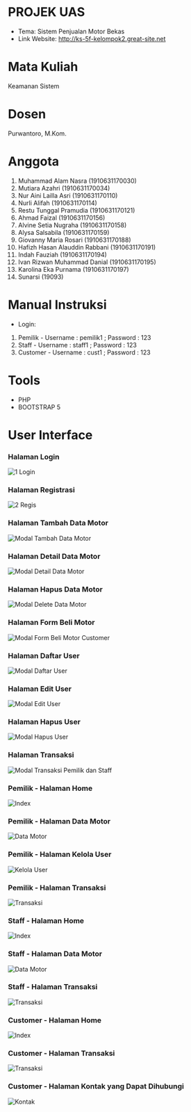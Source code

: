 # PROJEK UAS
* Tema: Sistem Penjualan Motor Bekas
* Link Website: http://ks-5f-kelompok2.great-site.net

# Mata Kuliah
Keamanan Sistem

# Dosen
Purwantoro, M.Kom.

# Anggota 
  1.	Muhammad Alam Nasra (1910631170030)
  2.	Mutiara Azahri (1910631170034)
  3.	Nur Aini Lailla Asri (1910631170110)
  4.	Nurli Alifah (1910631170114)
  5.	Restu Tunggal Pramudia (1910631170121)
  6.	Ahmad Faizal (1910631170156)
  7.	Alvine Setia Nugraha (1910631170158)
  8.	Alysa Salsabila (1910631170159)
  9. Giovanny Maria Rosari (1910631170188)
  10.	Hafizh Hasan Alauddin Rabbani (1910631170191)
  11.	Indah Fauziah (1910631170194)
  12.	Ivan Rizwan Muhammad Danial (1910631170195)
  13.	Karolina Eka Purnama (1910631170197)
  14.	Sunarsi (19093)

# Manual Instruksi
* Login:
1. Pemilik - Username : pemilik1 ; Password : 123
2. Staff - Username : staff1 ; Password : 123
3. Customer - Username : cust1 ; Password : 123

# Tools
* PHP
* BOOTSTRAP 5

# User Interface
### Halaman Login
![1  Login](https://user-images.githubusercontent.com/83807811/149646882-2211a4c5-7cdf-4cdc-9fa7-4ab81463f7e4.jpeg)

### Halaman Registrasi
![2  Regis](https://user-images.githubusercontent.com/83807811/149646890-b3874a73-3614-4e1e-b919-5d9aa52b40d2.jpeg)

### Halaman Tambah Data Motor
![Modal Tambah Data Motor](https://user-images.githubusercontent.com/83807811/149647047-96844790-59fe-4b92-b70a-77c36702e7bf.jpeg)

### Halaman Detail Data Motor
![Modal Detail Data Motor](https://user-images.githubusercontent.com/83807811/149647022-eff8d570-23b3-4084-beac-a1156901310d.jpeg)

### Halaman Hapus Data Motor
![Modal Delete Data Motor](https://user-images.githubusercontent.com/83807811/149647015-e9ba9bbd-4143-40da-88a5-de8ea3116c9a.jpeg)

### Halaman Form Beli Motor
![Modal Form Beli Motor Customer](https://user-images.githubusercontent.com/83807811/149647032-104daa93-579d-43df-8fd9-484ccac3c620.jpeg)

### Halaman Daftar User
![Modal Daftar User](https://user-images.githubusercontent.com/83807811/149647010-93b17dd9-44ba-4a91-b259-14c51ee1c860.jpeg)

### Halaman Edit User
![Modal Edit User](https://user-images.githubusercontent.com/83807811/149647027-fb3a194c-a769-498f-9507-da7e18653770.jpeg)

### Halaman Hapus User
![Modal Hapus User](https://user-images.githubusercontent.com/83807811/149647036-5286b188-d084-455d-831c-837fc85d6558.jpeg)

### Halaman Transaksi
![Modal Transaksi Pemilik dan Staff](https://user-images.githubusercontent.com/83807811/149647054-29ef3d14-f2d3-4f07-8cb3-836677f33243.jpeg)

### Pemilik - Halaman Home
![Index](https://user-images.githubusercontent.com/83807811/149646900-df0c7c28-2993-4bd2-983f-94b72d87cbdf.jpeg)

### Pemilik - Halaman Data Motor
![Data Motor](https://user-images.githubusercontent.com/83807811/149646916-548d738d-8dd8-49f0-a366-0d6757a0919c.jpeg)

### Pemilik - Halaman Kelola User
![Kelola User](https://user-images.githubusercontent.com/83807811/149646922-dc204b40-6268-4deb-971e-99c5e26c135b.jpeg)

### Pemilik - Halaman Transaksi
![Transaksi](https://user-images.githubusercontent.com/83807811/149646932-21295f3b-d1e0-4405-8fcf-beb26539f03a.jpeg)

### Staff - Halaman Home
![Index](https://user-images.githubusercontent.com/83807811/149646936-cca95627-50bc-4413-9138-70bcb6cc4954.jpeg)

### Staff - Halaman Data Motor
![Data Motor](https://user-images.githubusercontent.com/83807811/149646940-51663ad0-bb1a-47bb-8222-5dcbd9620ba7.jpeg)

### Staff - Halaman Transaksi
![Transaksi](https://user-images.githubusercontent.com/83807811/149646954-f50c5731-b7e8-4ec5-b38d-9e1af36b1708.jpeg)

### Customer - Halaman Home
![Index](https://user-images.githubusercontent.com/83807811/149646965-5c03bac5-6b5c-4981-b7d3-879187f2b6ad.jpeg)

### Customer - Halaman Transaksi
![Transaksi](https://user-images.githubusercontent.com/83807811/149646978-b3d22a0d-e0c0-4024-a675-d392143ee066.jpeg)

### Customer - Halaman Kontak yang Dapat Dihubungi
![Kontak](https://user-images.githubusercontent.com/83807811/149646971-a8ad80c6-234f-490a-ac18-d7fdfd66175c.jpeg)












